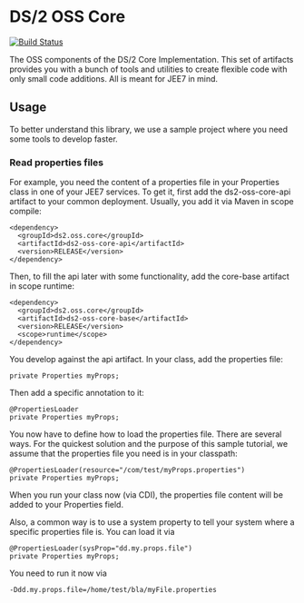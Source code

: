 # DS/2 OSS Core

[![Build Status](https://travis-ci.org/ds2/core.svg?branch=master)](https://travis-ci.org/ds2/core)

The OSS components of the DS/2 Core Implementation. This set of artifacts provides you with a bunch of tools
and utilities to create flexible code with only small code additions. All is meant for JEE7 in mind.

## Usage

To better understand this library, we use a sample project where you need some tools to develop faster.

### Read properties files

For example, you need the content of a properties file in your Properties class in one of your JEE7 services. To
get it, first add the ds2-oss-core-api artifact to your common deployment. Usually, you add it via Maven
in scope compile:

    <dependency>
      <groupId>ds2.oss.core</groupId>
      <artifactId>ds2-oss-core-api</artifactId>
      <version>RELEASE</version>
    </dependency>

Then, to fill the api later with some functionality, add the core-base artifact in scope runtime:

    <dependency>
      <groupId>ds2.oss.core</groupId>
      <artifactId>ds2-oss-core-base</artifactId>
      <version>RELEASE</version>
      <scope>runtime</scope>
    </dependency>

You develop against the api artifact. In your class, add the properties file:

    private Properties myProps;

Then add a specific annotation to it:

    @PropertiesLoader
    private Properties myProps;

You now have to define how to load the properties file. There are several ways. For the quickest solution and the
purpose of this sample tutorial, we assume that the properties file you need is in your classpath:

    @PropertiesLoader(resource="/com/test/myProps.properties")
    private Properties myProps;

When you run your class now (via CDI), the properties file content will be added to your Properties field.

Also, a common way is to use a system property to tell your system where a specific properties file is. You can
load it via

    @PropertiesLoader(sysProp="dd.my.props.file")
    private Properties myProps;

You need to run it now via

    -Ddd.my.props.file=/home/test/bla/myFile.properties

